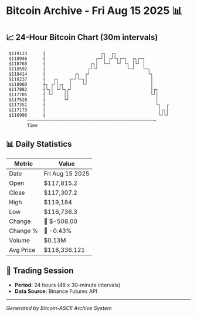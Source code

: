 # Bitcoin Archive - Fri Aug 15 2025 📊

## 📈 24-Hour Bitcoin Chart (30m intervals)

```
 $119123      ┤                     ┌┐  ┌┐                     
 $118946      ┤                   ┌─┘│ ┌┘└┐┌─┐  ┌┐┌─┐          
 $118769      ┤                 ┌┐│  └─┘  └┘ └┐ │└┘ │          
 $118592      ┤                ┌┘└┘           └─┘   └─┐        
 $118414      ┤           ┌┐  ┌┘                      └┐       
 $118237      ┤   ┌┐    ┌─┘└─┐│                        │       
 $118060      ┼┐ ┌┘│┌┐  │    └┘                        │       
 $117882      ┤└┐│ └┘└┐┌┘                              │┌┐     
 $117705      ┤ └┘    ││                               └┘│     
 $117528      ┤       └┘                                 │     
 $117351      ┤                                          └┐  ┌ 
 $117173      ┤                                           │┌┐│ 
 $116996      ┤                                           └┘└┘ 
        ────────────────────────────────────────────────→
        Time
```

## 📊 Daily Statistics

| Metric | Value |
|--------|-------|
| Date | Fri Aug 15 2025 |
| Open | $117,815.2 |
| Close | $117,307.2 |
| High | $119,184 |
| Low | $116,736.3 |
| Change | 🔴 $-508.00 |
| Change % | 🔴 -0.43% |
| Volume | $0.13M |
| Avg Price | $118,336.121 |

## 📅 Trading Session

- **Period:** 24 hours (48 x 30-minute intervals)
- **Data Source:** Binance Futures API

---
*Generated by Bitcoin-ASCII Archive System*
